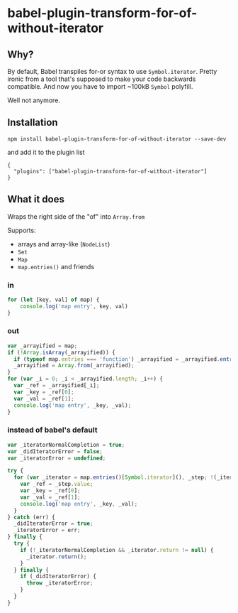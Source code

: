 # babel-plugin-transform-for-of-without-iterator

## Why?

By default, Babel transpiles for-or syntax to use `Symbol.iterator`. Pretty ironic from a tool that's supposed to make your code backwards compatible. And now you have to import ~100kB `Symbol` polyfill.

Well not anymore.

## Installation

```
npm install babel-plugin-transform-for-of-without-iterator --save-dev
```

and add it to the plugin list

```
{
  "plugins": ["babel-plugin-transform-for-of-without-iterator"]
}
```

## What it does

Wraps the right side of the "of" into `Array.from` 

Supports:
* arrays and array-like (`NodeList`)
* `Set`
* `Map`
* `map.entries()` and friends

### in

```js
for (let [key, val] of map) {
	console.log('map entry', key, val)
}
```

### out

```js
var _arrayified = map;
if (!Array.isArray(_arrayified)) {
  if (typeof map.entries === 'function') _arrayified = _arrayified.entries();
  _arrayified = Array.from(_arrayified);
}
for (var _i = 0; _i < _arrayified.length; _i++) {
  var _ref = _arrayified[_i];
  var _key = _ref[0];
  var _val = _ref[1];
  console.log('map entry', _key, _val);
}
```

### instead of babel's default

```js
var _iteratorNormalCompletion = true;
var _didIteratorError = false;
var _iteratorError = undefined;

try {
  for (var _iterator = map.entries()[Symbol.iterator](), _step; !(_iteratorNormalCompletion = (_step = _iterator.next()).done); _iteratorNormalCompletion = true) {
    var _ref = _step.value;
    var _key = _ref[0];
    var _val = _ref[1];
    console.log('map entry', _key, _val);
  }
} catch (err) {
  _didIteratorError = true;
  _iteratorError = err;
} finally {
  try {
    if (!_iteratorNormalCompletion && _iterator.return != null) {
      _iterator.return();
    }
  } finally {
    if (_didIteratorError) {
      throw _iteratorError;
    }
  }
}
```
